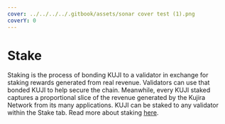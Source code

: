 ```yaml
---
cover: ../../../../.gitbook/assets/sonar cover test (1).png
coverY: 0
---
```


# Stake

Staking is the process of bonding KUJI to a validator in exchange for staking rewards generated from real revenue. Validators can use that bonded KUJI to help secure the chain. Meanwhile, every KUJI staked captures a proportional slice of the revenue generated by the Kujira Network from its many applications. KUJI can be staked to any validator within the Stake tab. Read more about staking [here](../../../blue/stake.md).
